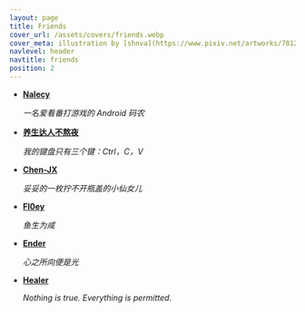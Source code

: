 ```yaml
---
layout: page
title: Friends
cover_url: /assets/covers/friends.webp
cover_meta: illustration by [shnva](https://www.pixiv.net/artworks/78127035)
navlevel: header
navtitle: friends
position: 2
---
```


- [**Nalecy**](https://www.nalecy.top)

  *一名爱看番打游戏的 Android 码农*

- [**养生达人不熬夜**](http://www.reo-lin.top)

  *我的键盘只有三个键：Ctrl，C，V*

- [**Chen-JX**](https://chen-jx.github.io)

  *妥妥的一枚拧不开瓶盖的小仙女儿*

- [**Fl0ey**](https://fl0ey.icu)

  *鱼生为咸*

- [**Ender**](https://ender-coder.github.io)

  *心之所向便是光*

- [**Healer**](https://komicareborn.github.io)

  *Nothing is true. Everything is permitted.*